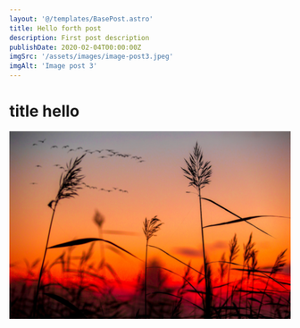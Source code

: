 ```yaml
---
layout: '@/templates/BasePost.astro'
title: Hello forth post
description: First post description
publishDate: 2020-02-04T00:00:00Z
imgSrc: '/assets/images/image-post3.jpeg'
imgAlt: 'Image post 3'
---
```


# title hello

![Random image](/src/images/random.jpeg)
